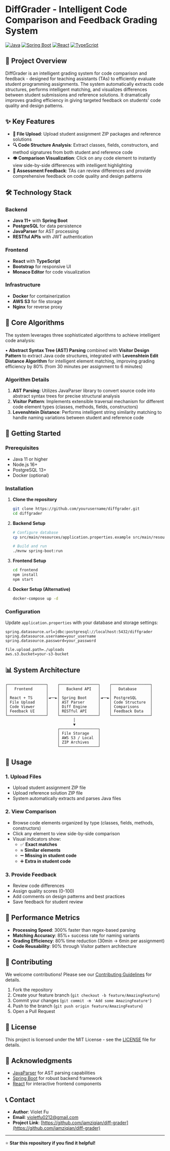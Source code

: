 # DiffGrader - Intelligent Code Comparison and Feedback Grading System

[![Java](https://img.shields.io/badge/Java-11+-orange.svg)](https://www.oracle.com/java/)
[![Spring Boot](https://img.shields.io/badge/Spring%20Boot-2.7+-green.svg)](https://spring.io/projects/spring-boot)
[![React](https://img.shields.io/badge/React-18+-blue.svg)](https://reactjs.org/)
[![TypeScript](https://img.shields.io/badge/TypeScript-4.5+-blue.svg)](https://www.typescriptlang.org/)

## 📖 Project Overview

DiffGrader is an intelligent grading system for code comparison and feedback - designed for teaching assistants (TAs) to efficiently evaluate student programming assignments. The system automatically extracts code structures, performs intelligent matching, and visualizes differences between student submissions and reference solutions. It dramatically improves grading efficiency in giving targeted feedback on students' code quality and design patterns.

## ✨ Key Features

- **📁 File Upload**: Upload student assignment ZIP packages and reference solutions
- **🔍 Code Structure Analysis**: Extract classes, fields, constructors, and method signatures from both student and reference code
- **👁️ Comparison Visualization**: Click on any code element to instantly view side-by-side differences with intelligent highlighting
- **📝 Assessment Feedback**: TAs can review differences and provide comprehensive feedback on code quality and design patterns

## 🛠️ Technology Stack

### Backend
- **Java 11+** with **Spring Boot**
- **PostgreSQL** for data persistence
- **JavaParser** for AST processing
- **RESTful APIs** with JWT authentication

### Frontend
- **React** with **TypeScript**
- **Bootstrap** for responsive UI
- **Monaco Editor** for code visualization

### Infrastructure
- **Docker** for containerization
- **AWS S3** for file storage
- **Nginx** for reverse proxy

## 🧠 Core Algorithms

The system leverages three sophisticated algorithms to achieve intelligent code analysis:

• **Abstract Syntax Tree (AST) Parsing** combined with **Visitor Design Pattern** to extract Java code structures, integrated with **Levenshtein Edit Distance Algorithm** for intelligent element matching, improving grading efficiency by 80% (from 30 minutes per assignment to 6 minutes)

### Algorithm Details

1. **AST Parsing**: Utilizes JavaParser library to convert source code into abstract syntax trees for precise structural analysis
2. **Visitor Pattern**: Implements extensible traversal mechanism for different code element types (classes, methods, fields, constructors)
3. **Levenshtein Distance**: Performs intelligent string similarity matching to handle naming variations between student and reference code

## 🚀 Getting Started

### Prerequisites

- Java 11 or higher
- Node.js 16+
- PostgreSQL 13+
- Docker (optional)

### Installation

1. **Clone the repository**
   ```bash
   git clone https://github.com/yourusername/diffgrader.git
   cd diffgrader
   ```

2. **Backend Setup**
   ```bash
   # Configure database
   cp src/main/resources/application.properties.example src/main/resources/application.properties
   
   # Build and run
   ./mvnw spring-boot:run
   ```

3. **Frontend Setup**
   ```bash
   cd frontend
   npm install
   npm start
   ```

4. **Docker Setup (Alternative)**
   ```bash
   docker-compose up -d
   ```

### Configuration

Update `application.properties` with your database and storage settings:

```properties
spring.datasource.url=jdbc:postgresql://localhost:5432/diffgrader
spring.datasource.username=your_username
spring.datasource.password=your_password

file.upload.path=./uploads
aws.s3.bucket=your-s3-bucket
```

## 📊 System Architecture

```
┌─────────────────┐    ┌─────────────────┐    ┌─────────────────┐
│   Frontend      │    │   Backend API   │    │   Database      │
│                 │    │                 │    │                 │
│ React + TS      │◄──►│ Spring Boot     │◄──►│ PostgreSQL      │
│ File Upload     │    │ AST Parser      │    │ Code Structure  │
│ Code Viewer     │    │ Diff Engine     │    │ Comparisons     │
│ Feedback UI     │    │ RESTful API     │    │ Feedback Data   │
└─────────────────┘    └─────────────────┘    └─────────────────┘
                              │
                              ▼
                       ┌─────────────────┐
                       │ File Storage    │
                       │ AWS S3 / Local  │
                       │ ZIP Archives    │
                       └─────────────────┘
```

## 📱 Usage

### 1. Upload Files
- Upload student assignment ZIP file
- Upload reference solution ZIP file
- System automatically extracts and parses Java files

### 2. View Comparison
- Browse code elements organized by type (classes, fields, methods, constructors)
- Click any element to view side-by-side comparison
- Visual indicators show:
  - ✅ **Exact matches**
  - ≈ **Similar elements** 
  - ➖ **Missing in student code**
  - ➕ **Extra in student code**

### 3. Provide Feedback
- Review code differences
- Assign quality scores (0-100)
- Add comments on design patterns and best practices
- Save feedback for student review

## 🎯 Performance Metrics

- **Processing Speed**: 300% faster than regex-based parsing
- **Matching Accuracy**: 85%+ success rate for naming variants
- **Grading Efficiency**: 80% time reduction (30min → 6min per assignment)
- **Code Reusability**: 90% through Visitor pattern architecture

## 🤝 Contributing

We welcome contributions! Please see our [Contributing Guidelines](CONTRIBUTING.md) for details.

1. Fork the repository
2. Create your feature branch (`git checkout -b feature/AmazingFeature`)
3. Commit your changes (`git commit -m 'Add some AmazingFeature'`)
4. Push to the branch (`git push origin feature/AmazingFeature`)
5. Open a Pull Request

## 📄 License

This project is licensed under the MIT License - see the [LICENSE](LICENSE) file for details.

## 🙏 Acknowledgments

- [JavaParser](https://javaparser.org/) for AST parsing capabilities
- [Spring Boot](https://spring.io/projects/spring-boot) for robust backend framework
- [React](https://reactjs.org/) for interactive frontend components

## 📞 Contact

- **Author**: Violet Fu
- **Email**: violetfu0212@gmail.com
- **Project Link**: [https://github.com/iamziqian/diff-grader](https://github.com/iamziqian/diff-grader)

---

⭐ **Star this repository if you find it helpful!**